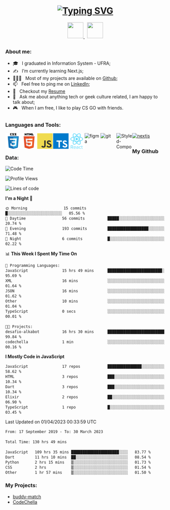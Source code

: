 <!-- Header typing -->
<h1 align="center">
<a href="https://git.io/typing-svg"><img src="https://readme-typing-svg.demolab.com?font=Unbounded+&size=28&duration=3500&color=F7973A&center=true&vCenter=true&multiline=true&repeat=false&width=435&height=120&lines=Hi+There+%F0%9F%91%8B;I'm+Rafael+Henrique.;Nice+to+meet+you!" alt="Typing SVG" /></a>
</h1>
<!-- Social media and Contact  -->
<div align="center">
<a href = "mailto:rhpessoa29@gmail.com"><img  width="50" height="50" src="https://user-images.githubusercontent.com/42783697/214699405-1f3318d6-28e6-47e7-99d4-0da08c43d526.png" target="_blank">
</a>
&nbsp;
<a href="https://www.linkedin.com/in/rhpessoa" target="_blank"><img  width="50" height="50" src="https://user-images.githubusercontent.com/42783697/214698902-69cc6bfc-1060-47dd-bbba-5796b9256fdb.png" target="_blank"></a> 
</div>
</a>


## <!-- About me -->

### About me:

- :mortar_board: &nbsp; I graduated in Information System - UFRA; 
- :writing_hand: &nbsp; I’m currently learning Next.js; 
- 👨🏻‍💻 &nbsp; Most of my projects are available on [Github](https://github.com/rhpessoa?tab=repositories);
- 📫 &nbsp; Feel free to ping me on [LinkedIn](https://www.linkedin.com/in/rhpessoa/);
- 📝 &nbsp; Checkout my [Resume](https://github.com/rhpessoa/rhpessoa/files/10985382/Cv.Rafael.Henrique.-.Desenvolvedor.Front-end.docx.pdf)
- 💬 &nbsp; Ask me about anything tech or geek culture related, I am happy to talk about;
- :video_game: &nbsp; When I am free, I like to play CS GO with friends.


## <!-- Languages and Tools -->

### Languages and Tools: 
<p align="left">
<a href="https://www.w3schools.com/css/" target="_blank" rel="noreferrer">
<img align="left" src="https://raw.githubusercontent.com/devicons/devicon/master/icons/css3/css3-original-wordmark.svg" alt="css3" width="50" height="50"/>
</a>
<a href="https://www.w3.org/html/" target="_blank" rel="noreferrer"> <img  align="left" src="https://raw.githubusercontent.com/devicons/devicon/master/icons/html5/html5-original-wordmark.svg" alt="html5" width="50" height="50"/>
</a>
<a href="https://developer.mozilla.org/en-US/docs/Web/JavaScript" target="_blank" rel="noreferrer"> <img align="left" src="https://raw.githubusercontent.com/devicons/devicon/master/icons/javascript/javascript-original.svg" alt="javascript" width="50" height="50"/>
</a>
<a href="https://www.typescriptlang.org/" target="_blank" rel="noreferrer"> <img  align="left" src="https://raw.githubusercontent.com/devicons/devicon/master/icons/typescript/typescript-original.svg" alt="typescript" width="50" height="50"/> 
</a>
<a href="https://reactjs.org/" target="_blank" rel="noreferrer"> <img align="left" src="https://raw.githubusercontent.com/devicons/devicon/master/icons/react/react-original-wordmark.svg" alt="react" width="50" height="50"/>
</a>
<a href="https://nextjs.org/" target="_blank" rel="noreferrer"> <img src="https://user-images.githubusercontent.com/42783697/214694586-dcf53f4d-2975-4522-b3c3-bca277db1695.png" alt="nextjs" width="50" height="50"/> 
</a> 
<a href="https://www.figma.com/" target="_blank" rel="noreferrer"> <img align="left" src="https://www.vectorlogo.zone/logos/figma/figma-icon.svg" alt="figma" width="50" height="50"/>
</a>
<a href="https://git-scm.com/" target="_blank" rel="noreferrer"> <img align="left" src="https://www.vectorlogo.zone/logos/git-scm/git-scm-icon.svg" alt="git" width="50" height="50"/>
</a>
<a href="https://styled-components.com/" target="_blank" rel="noreferrer"> <img align="left" src="https://user-images.githubusercontent.com/42783697/214711180-51e29433-171a-4079-9ac2-b80122beba2a.png" alt="Styled-Components" width="50" height="50"/>


</a>
</p>

##

<!-- Status -->
### My Github Data:
<!--START_SECTION:waka-->
![Code Time](http://img.shields.io/badge/Code%20Time-130%20hrs%2049%20mins-blue)

![Profile Views](http://img.shields.io/badge/Profile%20Views-0-blue)

![Lines of code](https://img.shields.io/badge/From%20Hello%20World%20I%27ve%20Written-59.1%20thousand%20lines%20of%20code-blue)

**I'm a Night 🦉** 

```text
🌞 Morning                15 commits          █░░░░░░░░░░░░░░░░░░░░░░░░   05.56 % 
🌆 Daytime                56 commits          █████░░░░░░░░░░░░░░░░░░░░   20.74 % 
🌃 Evening                193 commits         ██████████████████░░░░░░░   71.48 % 
🌙 Night                  6 commits           █░░░░░░░░░░░░░░░░░░░░░░░░   02.22 % 
```


📊 **This Week I Spent My Time On** 

```text
💬 Programming Languages: 
JavaScript               15 hrs 49 mins      ████████████████████████░   95.69 % 
XML                      16 mins             ░░░░░░░░░░░░░░░░░░░░░░░░░   01.64 % 
JSON                     16 mins             ░░░░░░░░░░░░░░░░░░░░░░░░░   01.62 % 
Other                    10 mins             ░░░░░░░░░░░░░░░░░░░░░░░░░   01.04 % 
TypeScript               0 secs              ░░░░░░░░░░░░░░░░░░░░░░░░░   00.01 % 

🐱‍💻 Projects: 
desafio-alkabot          16 hrs 30 mins      █████████████████████████   99.84 % 
codechella               1 min               ░░░░░░░░░░░░░░░░░░░░░░░░░   00.16 % 
```

**I Mostly Code in JavaScript** 

```text
JavaScript               17 repos            ███████████████░░░░░░░░░░   58.62 % 
HTML                     3 repos             ███░░░░░░░░░░░░░░░░░░░░░░   10.34 % 
Dart                     3 repos             ███░░░░░░░░░░░░░░░░░░░░░░   10.34 % 
Elixir                   2 repos             ██░░░░░░░░░░░░░░░░░░░░░░░   06.90 % 
TypeScript               1 repo              █░░░░░░░░░░░░░░░░░░░░░░░░   03.45 % 
```




 Last Updated on 01/04/2023 00:33:59 UTC
<!--END_SECTION:waka-->
<!--START_SECTION:waka-simple-->

```text
From: 17 September 2019 - To: 30 March 2023

Total Time: 130 hrs 49 mins

JavaScript   109 hrs 35 mins █████████████████████░░░░   83.77 %
Dart         11 hrs 10 mins  ██░░░░░░░░░░░░░░░░░░░░░░░   08.54 %
Python       2 hrs 15 mins   ▒░░░░░░░░░░░░░░░░░░░░░░░░   01.73 %
CSS          2 hrs           ▒░░░░░░░░░░░░░░░░░░░░░░░░   01.54 %
Other        1 hr 57 mins    ▒░░░░░░░░░░░░░░░░░░░░░░░░   01.50 %
```

<!--END_SECTION:waka-simple-->

###  My Projects:

- [buddy-match](https://github.com/rhpessoa/buddy-match)
- [CodeChella](https://github.com/rhpessoa/CodeChella)
